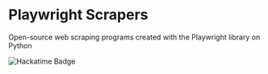 # Playwright Scrapers

Open-source web scraping programs created with the Playwright library on Python

![Hackatime Badge](https://hackatime-badge.hackclub.com/U07DMCJTB8Q/playwright-scrapers)